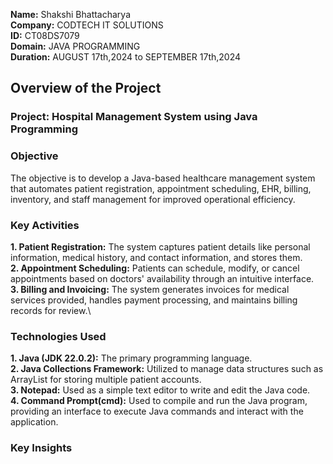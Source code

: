 **Name:** Shakshi Bhattacharya\
**Company:** CODTECH IT SOLUTIONS\
**ID:** CT08DS7079\
**Domain:** JAVA PROGRAMMING\
**Duration:** AUGUST 17th,2024 to SEPTEMBER 17th,2024

## Overview of the Project

### Project: Hospital Management System using Java Programming

### Objective
The objective is to develop a Java-based healthcare management system that automates patient registration, appointment scheduling, EHR, billing, inventory, and staff management for improved operational efficiency.

### Key Activities
**1. Patient Registration:** The system captures patient details like personal information, medical history, and contact information, and stores them.\
**2. Appointment Scheduling:** Patients can schedule, modify, or cancel appointments based on doctors' availability through an intuitive interface.\
**3. Billing and Invoicing:** The system generates invoices for medical services provided, handles payment processing, and maintains billing records for review.\

### Technologies Used
**1. Java (JDK 22.0.2):** The primary programming language.\
**2. Java Collections Framework:** Utilized to manage data structures such as ArrayList for storing multiple patient accounts.\
**3. Notepad:** Used as a simple text editor to write and edit the Java code.\
**4. Command Prompt(cmd):** Used to compile and run the Java program, providing an interface to execute Java commands and interact with the application.

### Key Insights


